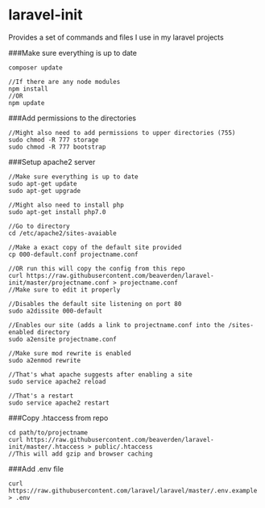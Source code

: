 # laravel-init
Provides a set of commands and files I use in my laravel projects

###Make sure everything is up to date
```
composer update

//If there are any node modules
npm install
//OR
npm update
```

###Add permissions to the directories

```
//Might also need to add permissions to upper directories (755)
sudo chmod -R 777 storage
sudo chmod -R 777 bootstrap
```

###Setup apache2 server

```
//Make sure everything is up to date
sudo apt-get update
sudo apt-get upgrade

//Might also need to install php
sudo apt-get install php7.0

//Go to directory
cd /etc/apache2/sites-avaiable

//Make a exact copy of the default site provided
cp 000-default.conf projectname.conf

//OR run this will copy the config from this repo
curl https://raw.githubusercontent.com/beaverden/laravel-init/master/projectname.conf > projectname.conf
//Make sure to edit it properly

//Disables the default site listening on port 80
sudo a2dissite 000-default

//Enables our site (adds a link to projectname.conf into the /sites-enabled directory
sudo a2ensite projectname.conf

//Make sure mod rewrite is enabled
sudo a2enmod rewrite

//That's what apache suggests after enabling a site
sudo service apache2 reload

//That's a restart
sudo service apache2 restart
```

###Copy .htaccess from repo
```
cd path/to/projectname
curl https://raw.githubusercontent.com/beaverden/laravel-init/master/.htaccess > public/.htaccess
//This will add gzip and browser caching
```

###Add .env file
```
curl https://raw.githubusercontent.com/laravel/laravel/master/.env.example > .env
```
